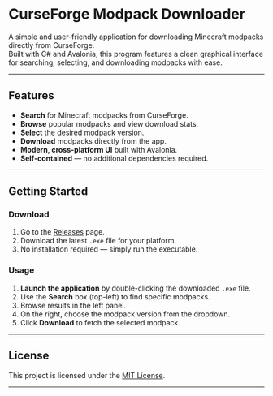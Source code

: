 # CurseForge Modpack Downloader

A simple and user-friendly application for downloading Minecraft modpacks directly from CurseForge.  
Built with C# and Avalonia, this program features a clean graphical interface for searching, selecting, and downloading modpacks with ease.

---

## Features

- **Search** for Minecraft modpacks from CurseForge.
- **Browse** popular modpacks and view download stats.
- **Select** the desired modpack version.
- **Download** modpacks directly from the app.
- **Modern, cross-platform UI** built with Avalonia.
- **Self-contained** — no additional dependencies required.

---

## Getting Started

### Download

1. Go to the [Releases](../../releases) page.
2. Download the latest `.exe` file for your platform.
3. No installation required — simply run the executable.

### Usage

1. **Launch the application** by double-clicking the downloaded `.exe` file.
2. Use the **Search** box (top-left) to find specific modpacks.
3. Browse results in the left panel.
4. On the right, choose the modpack version from the dropdown.
5. Click **Download** to fetch the selected modpack.

---

## License

This project is licensed under the [MIT License](LICENSE).

---
